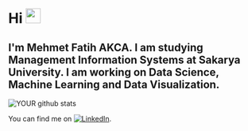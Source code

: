 # Hi <img src="https://raw.githubusercontent.com/MartinHeinz/MartinHeinz/master/wave.gif" width="30px"> 
## I'm Mehmet Fatih AKCA. I am studying Management Information Systems at Sakarya University. I am working on Data Science, Machine Learning and Data Visualization.


![YOUR github stats](https://github-readme-stats.vercel.app/api?username=mfakca)


<!-- Actual text -->

You can find me on [![LinkedIn][1.2]][1].

<!-- Icons -->

[1.2]: https://raw.githubusercontent.com/MartinHeinz/MartinHeinz/master/linkedin-3-16.png (LinkedIn icon without padding)


<!-- Links to your social media accounts -->

[1]: https://www.linkedin.com/in/mehmet-fatih-akca-8a3188195/


<!--
**mfakca/mfakca** is a ✨ _special_ ✨ repository because its `README.md` (this file) appears on your GitHub profile.

![](https://img.shields.io/badge/<WORD_ON_LEFT>-<WORD_ON_RIGHT>-informational?style=flat&logo=data:image/svg%2bxml;base64,<BASE64_DATA>)



